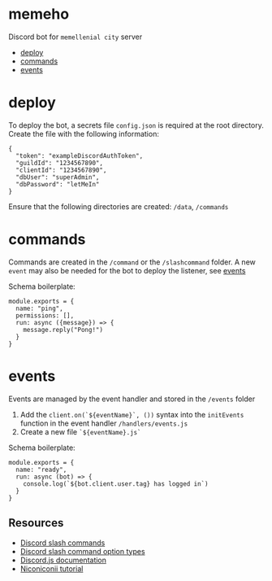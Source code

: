 # memeho

Discord bot for `memellenial city` server

* [deploy](#deploy)
* [commands](#commands) 
* [events](#events) 

# deploy

To deploy the bot, a secrets file `config.json` is required at the root directory. Create the file with the following information:

```
{
  "token": "exampleDiscordAuthToken",
  "guildId": "1234567890",
  "clientId": "1234567890",
  "dbUser": "superAdmin",
  "dbPassword": "letMeIn"
}
```

Ensure that the following directories are created: `/data`, `/commands`

# commands

Commands are created in the `/command` or the `/slashcommand` folder. A new `event` may also be needed for the bot to deploy the listener, see [events](#events) 

Schema boilerplate:
```
module.exports = {
  name: "ping",
  permissions: [],
  run: async ({message}) => {
    message.reply("Pong!")
  }
}
```

# events

Events are managed by the event handler and stored in the `/events` folder
1. Add the ``client.on(`${eventName}`, ())`` syntax into the `initEvents` function in the event handler `/handlers/events.js`
2. Create a new file `` `${eventName}.js` ``

Schema boilerplate:
```
module.exports = {
  name: "ready",
  run: async (bot) => {
    console.log(`${bot.client.user.tag} has logged in`)
  }
}
```

## Resources

* [Discord slash commands](https://discord.com/developers/docs/interactions/application-commands)
* [Discord slash command option types](https://discord.com/developers/docs/interactions/application-commands#application-command-object-application-command-option-type)
* [Discord.js documentation](https://discord.js.org/#/docs/discord.js/stable/general/welcome)  
* [Niconiconii tutorial](https://youtube.com/playlist?list=PLOlSzPEdp-bRnCzZX6qnKehutm2nb_tN-)  
